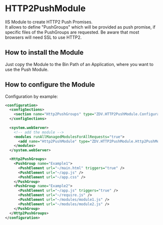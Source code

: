 
# HTTP2PushModule
IIS Module to create HTTP2 Push Promises.  
It allows to define "PushGroups" which will be provided as push promise, if specific files of the PushGroups are requested.
Be aware that most browsers will need SSL to use HTTP2. 

## How to install the Module
Just copy the Module to the Bin Path of an Application, where you want to use the Push Module.

## How to configure the Module

Configuration by example:

```XML
<configuration>
  <configSections>
    <section name="Http2PushGroups" type="ZDV.HTTP2PushModule.Configuration.PushGroupSection" />
  </configSections>
  
  <system.webServer>
    <!-- add the module -->
    <modules runAllManagedModulesForAllRequests="true">
      <add name="Http2PushModule" type="ZDV.HTTP2PushModule.Http2PushModule" />
    </modules>
  </system.webServer>

  <Http2PushGroups>
    <PushGroup name="Example1">
      <PushElement url="~/main.html" triggers="true" />
      <PushElement url="~/app.js" />
      <PushElement url="~/app.css" />
    </PushGroup>
    <PushGroup name="Example2">
      <PushElement url="~/app.js" triggers="true" />
      <PushElement url="~/require.js" />
      <PushElement url="~/modules/module1.js" />
      <PushElement url="~/modules/module2.js" />
    </PushGroup>
  </Http2PushGroups>  
</configuration>

```
